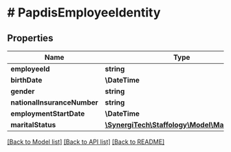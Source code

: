 # # PapdisEmployeeIdentity

## Properties

Name | Type | Description | Notes
------------ | ------------- | ------------- | -------------
**employeeId** | **string** | [readonly] | [optional]
**birthDate** | **\DateTime** | [readonly] | [optional]
**gender** | **string** | [readonly] | [optional]
**nationalInsuranceNumber** | **string** | [readonly] | [optional]
**employmentStartDate** | **\DateTime** | [readonly] | [optional]
**maritalStatus** | [**\SynergiTech\Staffology\Model\MaritalStatus**](MaritalStatus.md) |  | [optional]

[[Back to Model list]](../../README.md#models) [[Back to API list]](../../README.md#endpoints) [[Back to README]](../../README.md)
